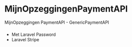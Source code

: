 # MijnOpzeggingenPaymentAPI
MijnOpzeggingen PaymentAPI - GenericPaymentAPI

###
- Met Laravel Password
- Laravel Stripe

